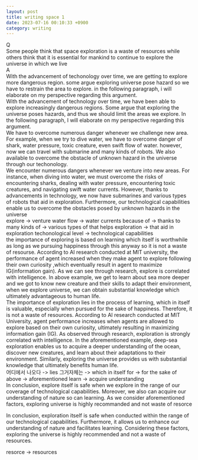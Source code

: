 ```yaml
---
layout: post
title: writing space 1
date: 2023-07-16 00:10:33 +0900
category: writing
---
```


Q
<br/>
Some people think that space exploration is a waste of resources while others think that it is essential for mankind to continue to explore the universe in which we live
<br/>
A
<br/>
With the advancement of techonology over time, we are getting to explore more dangerous region. some argue exploring universe pose hazard so we have to restrain the area to explore. in the following paragraph, i will elaborate on my perspective regarding this argument.
<br/>
With the advancement of technology over time, we have been able to explore increasingly dangerous regions. Some argue that exploring the universe poses hazards, and thus we should limit the areas we explore. In the following paragraph, I will elaborate on my perspective regarding this argument.
<br/>
We have to overcome numerous danger whenever we challenge new area. For example, when we try to dive water, we have to overcome danger of shark, water pressure, toxic creature, even swift flow of water. however, now we can travel with submarine and many kinds of robots. We also available to overcome the obstacle of unknown hazard in the universe through our techonology.
<br/>
We encounter numerous dangers whenever we venture into new areas. For instance, when diving into water, we must overcome the risks of encountering sharks, dealing with water pressure, encountering toxic creatures, and navigating swift water currents. However, thanks to advancements in technology, we now have submarines and various types of robots that aid in exploration. Furthermore, our technological capabilities enable us to overcome the obstacles posed by unknown hazards in the universe
<br/>
explore -> venture
water flow -> water currents
because of -> thanks to
many kinds of -> various types of
that helps exploration -> that aid in exploration
techonological level -> technological capabilities
<br/>
the importance of exploring is based on learning which itself is worthwhile as long as we pursuing happiness through this anyway so it is not a waste of resourse. According to AI research conducted at MIT university, the performance of agent increased when they make agent to explore following their own curiosity ,which eventually result in agent to maximize IG(information gain). As we can see through research, explore is correlated with intelligence. In above example, we get to learn about sea more deeper and we got to know new creature and their skills to adapt their environment, when we explore universe, we can obtain substantial knowledge which ultimately advantageous to human life. 
<br/>
The importance of exploration lies in the process of learning, which in itself is valuable, especially when pursued for the sake of happiness. Therefore, it is not a waste of resources. According to AI research conducted at MIT University, agent performance increases when agents are allowed to explore based on their own curiosity, ultimately resulting in maximizing information gain (IG). As observed through research, exploration is strongly correlated with intelligence. In the aforementioned example, deep-sea exploration enables us to acquire a deeper understanding of the ocean, discover new creatures, and learn about their adaptations to their environment. Similarly, exploring the universe provides us with substantial knowledge that ultimately benefits human life.
<br/>
어디에서 나오다 -> lies
그거자체는 -> which in itself
for -> for the sake of
above -> aforementioned
learn -> acquire understanding
<br/>
In conclusion, explore itself is safe when we explore in the range of our coverage of technological capabilities. Moreover, we also can acquire our understanding of nature so can learning. As we consider aforementioned factors, exploring universe is highly recommanded and not waste of resorce

In conclusion, exploration itself is safe when conducted within the range of our technological capabilities. Furthermore, it allows us to enhance our understanding of nature and facilitates learning. Considering these factors, exploring the universe is highly recommended and not a waste of resources.

resorce -> resources